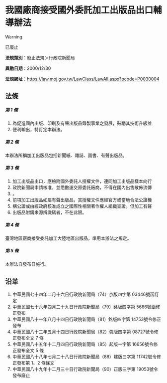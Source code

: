 # 我國廠商接受國外委託加工出版品出口輔導辦法


> [!WARNING]
> 已廢止


**法規類別**：廢止法規＞行政院新聞局

**異動日期**：2000/12/30  

**法規網址**：https://law.moj.gov.tw/LawClass/LawAll.aspx?pcode=P0030004



## 法條
##### 第 1 條
1. 為促進國內出版、印刷及有聲出版品錄製事業之發展，鼓勵其技術升級並
1. 便利輸出，特訂定本辦法。

##### 第 2 條
本辦法所稱加工出版品包括新聞紙、雜誌、圖書、有聲出版品。

##### 第 3 條
1. 加工出版品出口，應檢附國外委託人授權文件，連同加工出版品樣本向行
1. 政院新聞局申請核准，並悉數運交原委託廠商，不得在國內出售散佈流傳
1. 。
1. 前項加工出版品如屬有聲出版品，其授權文件應經官方或當地合法公證機
1. 構公證或由經政府核准成立之國際性相關著作權人組織查證。但加工有聲
1. 出版品附鑄來源辨識碼者，不在此限。

##### 第 4 條
臺灣地區廠商接受委託加工大陸地區出版品，準用本辦法之規定。

##### 第 5 條
本辦法自發布日施行。

## 沿革
1. 中華民國七十四年二月十六日行政院新聞局（74）京版四字第 03446號函訂定
1. 中華民國七十六年四月二十九日行政院新聞局（79）銘版四字第 5686號函修正發布
1. 中華民國八十一年八月十四日行政院新聞局（81）銘版四字第 14753號令修正發布
1. 中華民國八十二年五月十四日行政院新聞局（82）強版四字第 08727號令修正發布全文 7  條
1. 中華民國八十五年十二月四日行政院新聞局（85）起版一字第 16656號令修正發布全文 5  條
1. 中華民國八十八年七月二十八日行政院新聞局（88）建版三字第 11742號令修正發布第 1、2 條條文
1. 中華民國八十九年十二月三十日行政院新聞局（90）正版三字第 19053號令發布廢止
